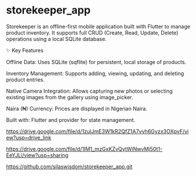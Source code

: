 # storekeeper_app
Storekeeper is an offline-first mobile application built with Flutter to manage product inventory. It supports full CRUD (Create, Read, Update, Delete) operations using a local SQLite database.

✨ Key Features

Offline Data: Uses SQLite (sqflite) for persistent, local storage of products.

Inventory Management: Supports adding, viewing, updating, and deleting product entries.

Native Camera Integration: Allows capturing new photos or selecting existing images from the gallery using image_picker.

Naira (₦) Currency: Prices are displayed in Nigerian Naira.

Built with: Flutter and provider for state management.

https://drive.google.com/file/d/1zulJmE3W1kR2QfZ1A7vyh6Gyzx3OXpvF/view?usp=drive_link

https://drive.google.com/file/d/1IM1_mzGxKZvQytWiNwvMj50t1-EeYJLi/view?usp=sharing

https://github.com/silaswisdom/storekeeper_app.git
